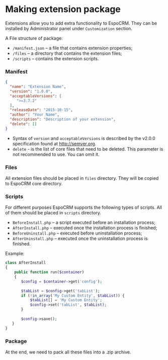 # Making extension package

Extensions allow you to add extra functionality to EspoCRM. They can be installed by Administrator panel under `Customization` section.

A File structure of package:

* `/manifest.json` – a file that contains extension properties;
* `/files` – a directory that contains the extension files;
* `/scripts` – contains the extension scripts.

### Manifest
```json
{
  "name": "Extension Name",
  "version": "1.0.0",
  "acceptableVersions": [
     ">=3.7.2"
  ],
  "releaseDate": "2015-10-15",
  "author": "Your Name",
  "description": "Description of your extension",
  "delete": []
}
```

* Syntax of `version` and `acceptableVersions` is described by the v2.0.0 specification found at http://semver.org.
* `delete` - is the list of core files that need to be deleted. This parameter is not recommended to use. You can omit it.

### Files

All extension files should be placed in `files` directory. They will be copied to EspoCRM core directory.

### Scripts

For different purposes EspoCRM supports the following types of scripts. All of them should be  placed in `scripts` directory.

* `BeforeInstall.php` – a script executed before an installation process;
* `AfterInstall.php` – executed once the installation process is finished;
* `BeforeUninstall.php` – executed before uninstallation process;
* `AfterUninstall.php` – executed once the uninstallation process is finished.

Example:

```php
class AfterInstall
{
    public function run($container)
    {
       $config = $container->get('config');
 
       $tabList = $config->get('tabList');
       if (!in_array('My Custom Entity', $tabList)) {
           $tabList[] = 'My Custom Entity';
           $config->set('tabList', $tabList);
       }
 
       $config->save();
   }
}
```

### Package

At the end, we need to pack all these files into a .zip archive.
